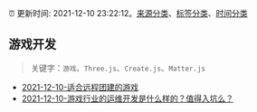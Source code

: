 :alarm_clock: 更新时间: 2021-12-10 23:22:12。[来源分类](../README.md)、[标签分类](../TAGS.md)、[时间分类](../TIMELINE.md)

## 游戏开发


> 关键字：`游戏`、`Three.js`、`Create.js`、`Matter.js`



- [2021-12-10-适合远程团建的游戏](https://www.v2ex.com/t/821457) 
- [2021-12-10-游戏行业的运维开发是什么样的？值得入坑么？](https://www.v2ex.com/t/821451) 